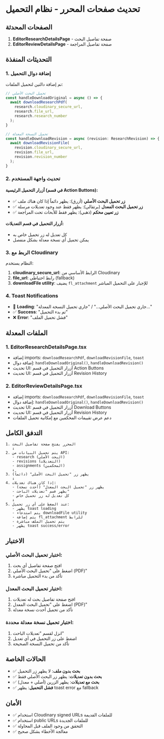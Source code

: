 # تحديث صفحات المحرر - نظام التحميل

## الصفحات المحدثة
1. **EditorResearchDetailsPage** - صفحة تفاصيل البحث
2. **EditorReviewDetailsPage** - صفحة تفاصيل المراجعة

## التحديثات المنفذة

### 1. إضافة دوال التحميل
تم إضافة دالتين لتحميل الملفات:

```typescript
// تحميل البحث الأصلي
const handleDownloadOriginal = async () => {
  await downloadResearchPdf(
    research.cloudinary_secure_url, 
    research.file_url, 
    research.research_number
  );
}

// تحميل النسخة المعدلة
const handleDownloadRevision = async (revision: ResearchRevision) => {
  await downloadRevisionFile(
    revision.cloudinary_secure_url, 
    revision.file_url, 
    revision.revision_number
  );
}
```

### 2. تحديث واجهة المستخدم

#### أزرار التحميل الرئيسية (في قسم Action Buttons):
- ✅ **زر تحميل البحث الأصلي** (أزرق): يظهر دائماً إذا كان هناك ملف
- ✅ **زر تحميل البحث المعدل** (برتقالي): يظهر فقط عند وجود تعديلات مرسلة
- ✅ **زر تعيين محكم** (ذهبي): يظهر فقط للأبحاث تحت المراجعة

#### أزرار التحميل في قسم التعديلات:
- كل تعديل له زر تحميل خاص به
- يمكن تحميل أي نسخة معدلة بشكل منفصل

### 3. الربط مع Cloudinary

النظام يستخدم:
1. **cloudinary_secure_url**: الرابط الأساسي من Cloudinary
2. **file_url**: رابط احتياطي (fallback)
3. **downloadFile utility**: يضيف `fl_attachment` للإجبار على التحميل المباشر

### 4. Toast Notifications

- 🔄 **Loading**: "جاري تحميل البحث الأصلي..." / "جاري تحميل النسخة المعدلة..."
- ✅ **Success**: "تم بدء التحميل"
- ❌ **Error**: "فشل تحميل الملف"

## الملفات المعدلة

### 1. **EditorResearchDetailsPage.tsx**
   - إضافة imports: `downloadResearchPdf`, `downloadRevisionFile`, `toast`
   - إضافة دوال: `handleDownloadOriginal()`, `handleDownloadRevision()`
   - تحديث UI: أزرار التحميل في قسم Action Buttons
   - تحديث UI: أزرار التحميل في قسم Revision History

### 2. **EditorReviewDetailsPage.tsx**
   - إضافة imports: `downloadResearchPdf`, `downloadRevisionFile`, `toast`
   - إضافة دوال: `handleDownloadOriginal()`, `handleDownloadRevision()`
   - تحديث UI: أزرار التحميل في قسم Download Buttons
   - تحديث UI: أزرار التحميل في قسم Revision History
   - دعم عرض تقييمات المحكمين مع إمكانية تحميل الملفات

## التدفق الكامل

```
1. المحرر يفتح صفحة تفاصيل البحث
   ↓
2. يتم تحميل البيانات من API:
   - research (البحث الأصلي)
   - revisions (التعديلات)
   - assignments (المحكمين)
   ↓
3. يظهر زر "تحميل البحث الأصلي" (دائماً)
   ↓
4. إذا كان هناك تعديلات:
   - يظهر زر "تحميل البحث المعدل" (أحدث نسخة)
   - يظهر قسم "تعديلات الباحث"
   - كل تعديل له زر تحميل خاص
   ↓
5. عند الضغط على أي زر تحميل:
   - يظهر toast loading
   - يتم استدعاء downloadFile utility
   - يتم إضافة fl_attachment للرابط
   - يتم تحميل الملف مباشرة
   - يظهر toast success/error
```

## الاختبار

### اختبار تحميل البحث الأصلي:
1. افتح صفحة تفاصيل أي بحث
2. اضغط على "تحميل البحث الأصلي (PDF)"
3. تأكد من بدء التحميل مباشرة

### اختبار تحميل البحث المعدل:
1. افتح صفحة تفاصيل بحث له تعديلات
2. اضغط على "تحميل البحث المعدل (PDF)"
3. تأكد من تحميل أحدث نسخة معدلة

### اختبار تحميل نسخة معدلة محددة:
1. انزل لقسم "تعديلات الباحث"
2. اضغط على زر التحميل في أي تعديل
3. تأكد من تحميل النسخة الصحيحة

## الحالات الخاصة

- ✅ **بحث بدون ملف**: لا يظهر زر التحميل
- ✅ **بحث بدون تعديلات**: يظهر زر البحث الأصلي فقط
- ✅ **بحث مع تعديلات**: يظهر الزرين (أصلي + معدل)
- ✅ **فشل التحميل**: يظهر toast error مع fallback

## الأمان

- ✅ استخدام Cloudinary signed URLs للملفات القديمة
- ✅ استخدام public URLs للملفات الجديدة
- ✅ التحقق من وجود الملف قبل المحاولة
- ✅ معالجة الأخطاء بشكل صحيح
